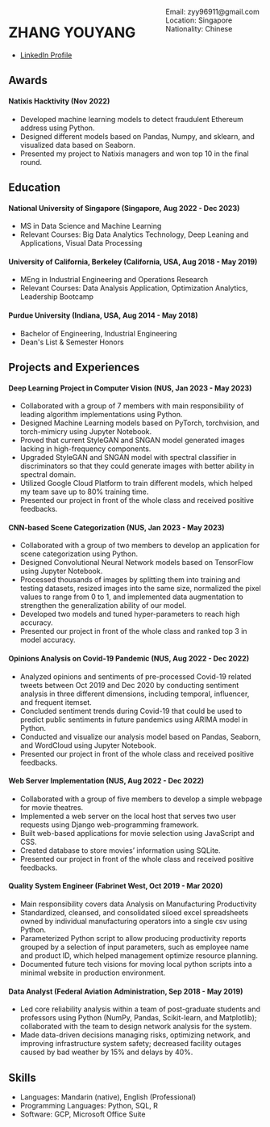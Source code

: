 <span style="float:right;padding:6px"> 
  Email: zyy96911@gmail.com <br> Location: Singapore <br> Nationality: Chinese
</span>

# ZHANG YOUYANG

* [LinkedIn Profile](www.linkedin.com/in/youyang-zhang) 

## Awards

#### Natixis Hacktivity (Nov 2022)
* Developed machine learning models to detect fraudulent Ethereum address using Python.
* Designed different models based on Pandas, Numpy, and sklearn, and visualized data based on Seaborn.
* Presented my project to Natixis managers and won top 10 in the final round.

## Education

####  National University of Singapore (Singapore, Aug 2022 - Dec 2023)
* MS in Data Science and Machine Learning
* Relevant Courses: Big Data Analytics Technology, Deep Leaning and Applications, Visual Data Processing
####  University of California, Berkeley (California, USA, Aug 2018 - May 2019)
* MEng in Industrial Engineering and Operations Research
* Relevant Courses:  Data Analysis Application, Optimization Analytics, Leadership Bootcamp
####  Purdue University (Indiana, USA, Aug 2014 - May 2018)
* Bachelor of Engineering, Industrial Engineering
* Dean's List & Semester Honors

## Projects and Experiences

#### Deep Learning Project in Computer Vision (NUS, Jan 2023 - May 2023) 

* Collaborated with a group of 7 members with main responsibility of leading algorithm implementations using Python.
* Designed Machine Learning models based on PyTorch, torchvision, and torch-mimicry using Jupyter Notebook.                               
* Proved that current StyleGAN and SNGAN model generated images lacking in high-frequency components.
* Upgraded StyleGAN and SNGAN model with spectral classifier in discriminators so that they could generate images with better ability in spectral domain.
* Utilized Google Cloud Platform to train different models, which helped my team save up to 80% training time.
* Presented our project in front of the whole class and received positive feedbacks.

#### CNN-based Scene Categorization (NUS, Jan 2023 - May 2023) 

* Collaborated with a group of two members to develop an application for scene categorization using Python.
* Designed Convolutional Neural Network models based on TensorFlow using Jupyter Notebook. 
* Processed thousands of images by splitting them into training and testing datasets, resized images into the same size, normalized the pixel values to range from 0 to 1, and implemented data augmentation to strengthen the generalization ability of our model.
* Developed two models and tuned hyper-parameters to reach high accuracy.
* Presented our project in front of the whole class and ranked top 3 in model accuracy.

#### Opinions Analysis on Covid-19 Pandemic (NUS, Aug 2022 - Dec 2022)

* Analyzed opinions and sentiments of pre-processed Covid-19 related tweets between Oct 2019 and Dec 2020 by conducting sentiment analysis in three different dimensions, including temporal, influencer, and frequent itemset.
* Concluded sentiment trends during Covid-19 that could be used to predict public sentiments in future pandemics using ARIMA model in Python.
* Conducted and visualize our analysis model based on Pandas, Seaborn, and WordCloud using Jupyter Notebook.
* Presented our project in front of the whole class and received positive feedbacks.

#### Web Server Implementation (NUS, Aug 2022 - Dec 2022)

* Collaborated with a group of five members to develop a simple webpage for movie theatres.
* Implemented a web server on the local host that serves two user requests using Django web-programming framework.
* Built web-based applications for movie selection using JavaScript and CSS.
* Created database to store movies’ information using SQLite.
* Presented our project in front of the whole class and received positive feedbacks.

#### Quality System Engineer (Fabrinet West, Oct 2019 - Mar 2020)

* Main responsibility covers data Analysis on Manufacturing Productivity                                                         
* Standardized, cleansed, and consolidated siloed excel spreadsheets owned by individual manufacturing operators into a single csv using Python.
* Parameterized Python script to allow producing productivity reports grouped by a selection of input parameters, such as employee name and product ID, which helped management optimize resource planning. 
* Documented future tech visions for moving local python scripts into a minimal website in production environment.

#### Data Analyst (Federal Aviation Administration, Sep 2018 - May 2019)

* Led core reliability analysis within a team of post-graduate students and professors using Python (NumPy, Pandas, Scikit-learn, and Matplotlib); collaborated with the team to design network analysis for the system.
* Made data-driven decisions managing risks, optimizing network, and improving infrastructure system safety; decreased facility outages caused by bad weather by 15% and delays by 40%.

## Skills

* Languages: Mandarin (native), English (Professional)
* Programming Languages: Python, SQL, R
* Software: GCP, Microsoft Office Suite
